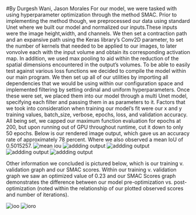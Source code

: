 #By Durgesh Wani, Jason Morales
For our model, we were tasked with using hyperparameter optimization through the method SMAC. Prior to implementing the method though, we preprocessed our data using standard Unet where we built our model and normalized our inputs.These inputs were the image height,width, and channels. We then set a contraction path and an expansive path using the Keras library’s Conv2D parameter, to set the number of kernels that needed to be applied to our images, to later vonvolve each with the input volume and obtain its corresponding activation map. In addition, we used max pooling to aid within the reduction of the spatial dimensions encountered in the output’s volumes. To be able to easily test against various loss functions we decided to compile the model within our main program.
We then set up all of our utilities by importing all dependencies that we would be using within our configuration space and implemented filtering by setting ordinal and uniform hyperparameters. Once these were set, we placed them into our model through a multi Unet model, specifying each filter and passing them in as parameters to it. Factors that we took into consideration when training our model’s fit were our x and y training values, batch_size, verbose, epochs, loss, and validation accuracy. All being set, we capped our maximum function evaluation for epochs at 200, but upon running out of GPU throughout runtime, cut it down to only 50 epochs. Below is our rendered image output, which gave us an accuracy rate of approximately 78 percent. Where we also observed a mean IoU of 0.5015257.
![mean iou](https://github.com/dvw4/Project/blob/Milestone3/mile3/meaniou.jpg)
![addding output](https://github.com/dvw4/Project/blob/Milestone3/mile3/1.jpg)
![addding output](https://github.com/dvw4/Project/blob/Milestone3/mile3/2.jpg)
![addding output](https://github.com/dvw4/Project/blob/Milestone3/mile3/3.jpg)
![addding output](https://github.com/dvw4/Project/blob/Milestone3/mile3/4.jpg)

  
  
  
  
  

Other information we concluded is pictured below, which is our training v. validation graph and our SMAC scores.
Within our training v. validation graph we saw an optimized value of 0.23 and our SMAC Scores graph demonstrates the difference between our model pre-optimization vs. post-optimization (noted within the relationship of our plotted observed scores and number of iterations).

![ioo](https://github.com/dvw4/Project/blob/Milestone3/mile3/mil3.jpg)
![ioro](https://github.com/dvw4/Project/blob/Milestone3/mile3/mile31.jpg)


